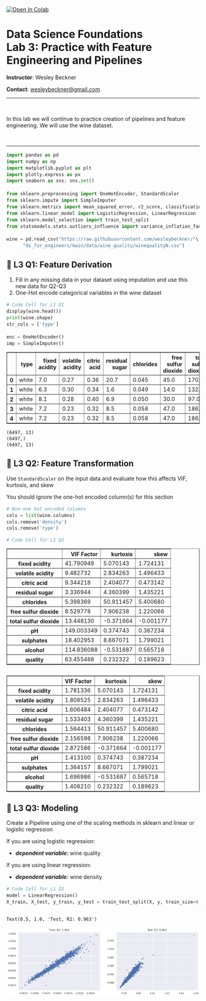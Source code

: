 <a href="https://colab.research.google.com/github/wesleybeckner/data_science_foundations/blob/main/notebooks/labs/L3_Feature_Engineering.ipynb" target="_parent"><img src="https://colab.research.google.com/assets/colab-badge.svg" alt="Open In Colab"/></a>

# Data Science Foundations <br> Lab 3: Practice with Feature Engineering and Pipelines

**Instructor**: Wesley Beckner

**Contact**: wesleybeckner@gmail.com

---

<br>

In this lab we will continue to practice creation of pipelines and feature engineering. We will use the wine dataset.

<br>

---





```python
import pandas as pd
import numpy as np
import matplotlib.pyplot as plt
import plotly.express as px
import seaborn as sns; sns.set()

from sklearn.preprocessing import OneHotEncoder, StandardScaler
from sklearn.impute import SimpleImputer
from sklearn.metrics import mean_squared_error, r2_score, classification_report, confusion_matrix
from sklearn.linear_model import LogisticRegression, LinearRegression
from sklearn.model_selection import train_test_split
from statsmodels.stats.outliers_influence import variance_inflation_factor

wine = pd.read_csv("https://raw.githubusercontent.com/wesleybeckner/"\
      "ds_for_engineers/main/data/wine_quality/winequalityN.csv")
```

## 🍇 L3 Q1: Feature Derivation

1. Fill in any missing data in your dataset using imputation and use this new data for Q2-Q3
2. One-Hot encode categorical variables in the wine dataset


```python
# Code Cell for L1 Q1
display(wine.head())
print(wine.shape)
str_cols = ['type']

enc = OneHotEncoder()
imp = SimpleImputer()

```


<div>
<style scoped>
    .dataframe tbody tr th:only-of-type {
        vertical-align: middle;
    }

    .dataframe tbody tr th {
        vertical-align: top;
    }

    .dataframe thead th {
        text-align: right;
    }
</style>
<table border="1" class="dataframe">
  <thead>
    <tr style="text-align: right;">
      <th></th>
      <th>type</th>
      <th>fixed acidity</th>
      <th>volatile acidity</th>
      <th>citric acid</th>
      <th>residual sugar</th>
      <th>chlorides</th>
      <th>free sulfur dioxide</th>
      <th>total sulfur dioxide</th>
      <th>density</th>
      <th>pH</th>
      <th>sulphates</th>
      <th>alcohol</th>
      <th>quality</th>
    </tr>
  </thead>
  <tbody>
    <tr>
      <th>0</th>
      <td>white</td>
      <td>7.0</td>
      <td>0.27</td>
      <td>0.36</td>
      <td>20.7</td>
      <td>0.045</td>
      <td>45.0</td>
      <td>170.0</td>
      <td>1.0010</td>
      <td>3.00</td>
      <td>0.45</td>
      <td>8.8</td>
      <td>6</td>
    </tr>
    <tr>
      <th>1</th>
      <td>white</td>
      <td>6.3</td>
      <td>0.30</td>
      <td>0.34</td>
      <td>1.6</td>
      <td>0.049</td>
      <td>14.0</td>
      <td>132.0</td>
      <td>0.9940</td>
      <td>3.30</td>
      <td>0.49</td>
      <td>9.5</td>
      <td>6</td>
    </tr>
    <tr>
      <th>2</th>
      <td>white</td>
      <td>8.1</td>
      <td>0.28</td>
      <td>0.40</td>
      <td>6.9</td>
      <td>0.050</td>
      <td>30.0</td>
      <td>97.0</td>
      <td>0.9951</td>
      <td>3.26</td>
      <td>0.44</td>
      <td>10.1</td>
      <td>6</td>
    </tr>
    <tr>
      <th>3</th>
      <td>white</td>
      <td>7.2</td>
      <td>0.23</td>
      <td>0.32</td>
      <td>8.5</td>
      <td>0.058</td>
      <td>47.0</td>
      <td>186.0</td>
      <td>0.9956</td>
      <td>3.19</td>
      <td>0.40</td>
      <td>9.9</td>
      <td>6</td>
    </tr>
    <tr>
      <th>4</th>
      <td>white</td>
      <td>7.2</td>
      <td>0.23</td>
      <td>0.32</td>
      <td>8.5</td>
      <td>0.058</td>
      <td>47.0</td>
      <td>186.0</td>
      <td>0.9956</td>
      <td>3.19</td>
      <td>0.40</td>
      <td>9.9</td>
      <td>6</td>
    </tr>
  </tbody>
</table>
</div>


    (6497, 13)
    (6497,)
    (6497, 13)


## 🍾 L3 Q2: Feature Transformation

Use `StandardScaler` on the input data and evaluate how this affects VIF, kurtosis, and skew

You should ignore the one-hot encoded column(s) for this section


```python
# Non-one hot encoded columns
cols = list(wine.columns)
cols.remove('density')
cols.remove('type')
```


```python
# Code Cell for L1 Q2
```




<div>
<style scoped>
    .dataframe tbody tr th:only-of-type {
        vertical-align: middle;
    }

    .dataframe tbody tr th {
        vertical-align: top;
    }

    .dataframe thead th {
        text-align: right;
    }
</style>
<table border="1" class="dataframe">
  <thead>
    <tr style="text-align: right;">
      <th></th>
      <th>VIF Factor</th>
      <th>kurtosis</th>
      <th>skew</th>
    </tr>
  </thead>
  <tbody>
    <tr>
      <th>fixed acidity</th>
      <td>41.790949</td>
      <td>5.070143</td>
      <td>1.724131</td>
    </tr>
    <tr>
      <th>volatile acidity</th>
      <td>9.482732</td>
      <td>2.834263</td>
      <td>1.496433</td>
    </tr>
    <tr>
      <th>citric acid</th>
      <td>9.344218</td>
      <td>2.404077</td>
      <td>0.473142</td>
    </tr>
    <tr>
      <th>residual sugar</th>
      <td>3.336944</td>
      <td>4.360399</td>
      <td>1.435221</td>
    </tr>
    <tr>
      <th>chlorides</th>
      <td>5.398369</td>
      <td>50.911457</td>
      <td>5.400680</td>
    </tr>
    <tr>
      <th>free sulfur dioxide</th>
      <td>8.529778</td>
      <td>7.906238</td>
      <td>1.220066</td>
    </tr>
    <tr>
      <th>total sulfur dioxide</th>
      <td>13.448130</td>
      <td>-0.371664</td>
      <td>-0.001177</td>
    </tr>
    <tr>
      <th>pH</th>
      <td>149.003349</td>
      <td>0.374743</td>
      <td>0.387234</td>
    </tr>
    <tr>
      <th>sulphates</th>
      <td>18.402953</td>
      <td>8.667071</td>
      <td>1.799021</td>
    </tr>
    <tr>
      <th>alcohol</th>
      <td>114.836088</td>
      <td>-0.531687</td>
      <td>0.565718</td>
    </tr>
    <tr>
      <th>quality</th>
      <td>63.455488</td>
      <td>0.232322</td>
      <td>0.189623</td>
    </tr>
  </tbody>
</table>
</div>




```python

```




<div>
<style scoped>
    .dataframe tbody tr th:only-of-type {
        vertical-align: middle;
    }

    .dataframe tbody tr th {
        vertical-align: top;
    }

    .dataframe thead th {
        text-align: right;
    }
</style>
<table border="1" class="dataframe">
  <thead>
    <tr style="text-align: right;">
      <th></th>
      <th>VIF Factor</th>
      <th>kurtosis</th>
      <th>skew</th>
    </tr>
  </thead>
  <tbody>
    <tr>
      <th>fixed acidity</th>
      <td>1.781336</td>
      <td>5.070143</td>
      <td>1.724131</td>
    </tr>
    <tr>
      <th>volatile acidity</th>
      <td>1.808525</td>
      <td>2.834263</td>
      <td>1.496433</td>
    </tr>
    <tr>
      <th>citric acid</th>
      <td>1.606484</td>
      <td>2.404077</td>
      <td>0.473142</td>
    </tr>
    <tr>
      <th>residual sugar</th>
      <td>1.533403</td>
      <td>4.360399</td>
      <td>1.435221</td>
    </tr>
    <tr>
      <th>chlorides</th>
      <td>1.564413</td>
      <td>50.911457</td>
      <td>5.400680</td>
    </tr>
    <tr>
      <th>free sulfur dioxide</th>
      <td>2.156598</td>
      <td>7.906238</td>
      <td>1.220066</td>
    </tr>
    <tr>
      <th>total sulfur dioxide</th>
      <td>2.872586</td>
      <td>-0.371664</td>
      <td>-0.001177</td>
    </tr>
    <tr>
      <th>pH</th>
      <td>1.413100</td>
      <td>0.374743</td>
      <td>0.387234</td>
    </tr>
    <tr>
      <th>sulphates</th>
      <td>1.364157</td>
      <td>8.667071</td>
      <td>1.799021</td>
    </tr>
    <tr>
      <th>alcohol</th>
      <td>1.696986</td>
      <td>-0.531687</td>
      <td>0.565718</td>
    </tr>
    <tr>
      <th>quality</th>
      <td>1.408210</td>
      <td>0.232322</td>
      <td>0.189623</td>
    </tr>
  </tbody>
</table>
</div>



## 🍷 L3 Q3: Modeling

Create a Pipeline using one of the scaling methods in sklearn and linear or logistic regression 

If you are using logistic regression:

* **_dependent variable:_** wine quality

If you are using linear regression:

* **_dependent variable:_** wine density




```python
# Code Cell for L1 Q3
model = LinearRegression()
X_train, X_test, y_train, y_test = train_test_split(X, y, train_size=0.8, random_state=42)

```


```python

```




    Text(0.5, 1.0, 'Test, R2: 0.963')




    
![png](L3_Feature_Engineering_files/L3_Feature_Engineering_11_1.png)
    

